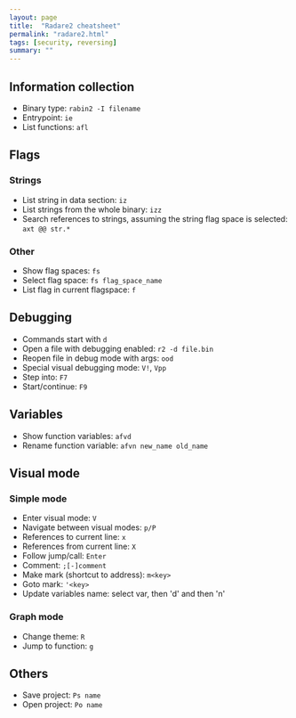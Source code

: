 ```yaml
---
layout: page
title:  "Radare2 cheatsheet"
permalink: "radare2.html"
tags: [security, reversing]
summary: ""
---
```

## Information collection
* Binary type: `rabin2 -I filename`
* Entrypoint: `ie`
* List functions: `afl`

## Flags
### Strings
* List string in data section: `iz`
* List strings from the whole binary: `izz`
* Search references to strings, assuming the string flag space is selected:
  `axt @@ str.*`

### Other
* Show flag spaces: `fs`
* Select flag space: `fs flag_space_name`
* List flag in current flagspace: `f`


## Debugging
* Commands start with `d`
* Open a file with debugging enabled: `r2 -d file.bin`
* Reopen file in debug mode with args: `ood`
* Special visual debugging mode: `V!`, `Vpp`
* Step into: `F7`
* Start/continue: `F9`

## Variables
* Show function variables: `afvd`
* Rename function variable: `afvn new_name old_name`

## Visual mode
### Simple mode
* Enter visual mode: `V`
* Navigate between visual modes: `p/P`
* References to current line: `x`
* References from current line: `X`
* Follow jump/call: `Enter`
* Comment: `;[-]comment`
* Make mark (shortcut to address): `m<key>`
* Goto mark: `'<key>`
* Update variables name: select var, then 'd' and then 'n'

### Graph mode
* Change theme: `R`
* Jump to function: `g`


## Others
* Save project: `Ps name`
* Open project: `Po name`
